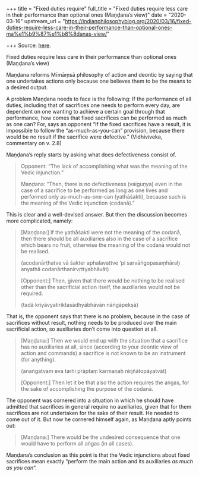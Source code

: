 +++
title = "Fixed duties require"
full_title = "Fixed duties require less care in their performance than optional ones (Maṇḍana’s view)"
date = "2020-03-16"
upstream_url = "https://indianphilosophyblog.org/2020/03/16/fixed-duties-require-less-care-in-their-performance-than-optional-ones-ma%e1%b9%87%e1%b8%8danas-view/"

+++
Source: [here](https://indianphilosophyblog.org/2020/03/16/fixed-duties-require-less-care-in-their-performance-than-optional-ones-ma%e1%b9%87%e1%b8%8danas-view/).

Fixed duties require less care in their performance than optional ones (Maṇḍana’s view)

Maṇḍana reforms Mīmāṃsā philosophy of action and deontic by saying that
one undertakes actions only because one believes them to be the means to
a desired output.

A problem Maṇḍana needs to face is the following: If the performance of
all duties, including that of sacrifices one needs to perform every day,
are dependent on one wanting to achieve a certain goal through that
performance, how comes that fixed sacrifices can be performed as much as
one can? For, says an opponent “If the fixed sacrifices have a result,
it is impossible to follow the “as-much-as-you-can” provision, because
there would be no result if the sacrifice were defective.” (Vidhiviveka,
commentary on v. 2.8)

Maṇḍana’s reply starts by asking what does defectiveness consist of.

> Opponent: “The lack of accomplishing what was the meaning of the Vedic
> injunction.”
>
> Maṇḍana: “Then, there is no defectiveness (vaiguṇya) even in the case
> of a sacrifice to be performed as long as one lives and performed only
> as-much-as-one-can (yathāśakti), because such is the meaning of the
> Vedic injunction (codanā).”

This is clear and a well-devised answer. But then the discussion becomes
more complicated, namely:

> \[Maṇḍana:\] If the yathāśakti were not the meaning of the codanā,
> then there should be all auxiliaries also in the case of a sacrifice
> which bears no fruit, otherwise the meaning of the codanā would not be
> realised.
>
> (acodanārthatve vā śakter aphalavattve ‘pi sarvāṅgopasaṃhāraḥ anyathā
> codanārthanirvṛttyabhāvāt)
>
> \[Opponent:\] Then, given that there would be nothing to be realised
> other than the sacrificial action itself, the auxiliaries would not be
> required.
>
> (tadā kriyāvyatiriktasādhyābhāvān nāṅgāpekṣā)

That is, the opponent says that there is no problem, because in the case
of sacrifices without result, nothing needs to be produced over the main
sacrificial action, so auxiliaries don’t come into question at all.

> \[Maṇḍana:\] Then we would end up with the situation that a sacrifice
> has no auxiliaries at all, since (according to your deontic view of
> action and commands) a sacrifice is not known to be an instrument (for
> anything).
>
> (anaṅgatvam eva tarhi prāptaṃ karmaṇaḥ nirjñātopāyatvāt)
>
> \[Opponent:\] Then let it be that also the action requires the aṅgas,
> for the sake of accomplishing the purpose of the codanā.

The opponent was cornered into a situation in which he should have
admitted that sacrifices in general require no auxiliaries, given that
for them sacrifices are not undertaken for the sake of their result. He
needed to come out of it. But now he cornered himself again, as Maṇḍana
aptly points out:

> \[Maṇḍana:\] There would be the undesired consequence that one would
> have to perform all aṅgas (in all cases).

Maṇḍana’s conclusion as this point is that the Vedic injunctions about
fixed sacrifices mean exactly “perform the main action and its
auxiliaries *as much as you can*“.
